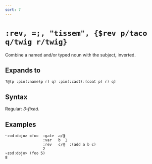 ```yaml
---
sort: 7
---
```


# `:rev, =;, "tissem", {$rev p/taco q/twig r/twig}`

Combine a named and/or typed noun with the subject, inverted.

## Expands to

```
?@(p :pin(:name(p r) q) :pin(:cast(:(coat p) r) q)
```

## Syntax

Regular: *3-fixed*.

## Examples

```
~zod:dojo> =foo  :gate  a/@
                 :var   b  1
                 :rev   c/@  :(add a b c)
                 2
~zod:dojo> (foo 5)
8
```
